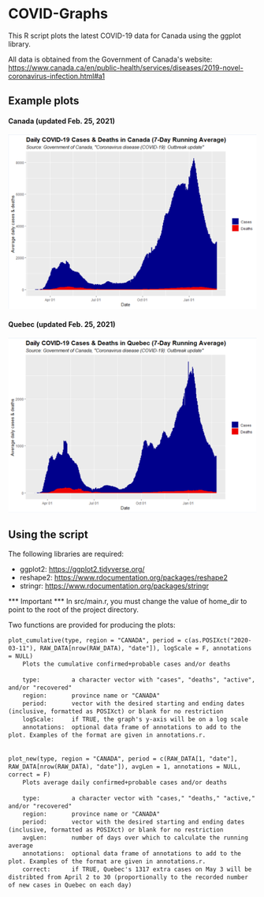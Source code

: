 # COVID-Graphs

This R script plots the latest COVID-19 data for Canada using the ggplot library.

All data is obtained from the Government of Canada's website: https://www.canada.ca/en/public-health/services/diseases/2019-novel-coronavirus-infection.html#a1

## Example plots
#### Canada (updated Feb. 25, 2021)
![](https://github.com/louis-hildebrand/COVID-Graphs/blob/master/Example%20graphs/Canada%207-day%20daily%20cases%20(2021-02-25).png)

#### Quebec (updated Feb. 25, 2021)
![](https://github.com/louis-hildebrand/COVID-Graphs/blob/master/Example%20graphs/Quebec%207-day%20daily%20cases%20(2021-02-25).png)

## Using the script
The following libraries are required:
* ggplot2:    https://ggplot2.tidyverse.org/
* reshape2:   https://www.rdocumentation.org/packages/reshape2
* stringr:    https://www.rdocumentation.org/packages/stringr

*** Important ***
In src/main.r, you must change the value of home_dir to point to the root of the project directory.

Two functions are provided for producing the plots:
```
plot_cumulative(type, region = "CANADA", period = c(as.POSIXct("2020-03-11"), RAW_DATA[nrow(RAW_DATA), "date"]), logScale = F, annotations = NULL)
    Plots the cumulative confirmed+probable cases and/or deaths

    type:         a character vector with "cases", "deaths", "active", and/or "recovered"
    region:       province name or "CANADA"
    period:       vector with the desired starting and ending dates (inclusive, formatted as POSIXct) or blank for no restriction
    logScale:     if TRUE, the graph's y-axis will be on a log scale
    annotations:  optional data frame of annotations to add to the plot. Examples of the format are given in annotations.r.


plot_new(type, region = "CANADA", period = c(RAW_DATA[1, "date"], RAW_DATA[nrow(RAW_DATA), "date"]), avgLen = 1, annotations = NULL, correct = F)
    Plots average daily confirmed+probable cases and/or deaths

    type:         a character vector with "cases," "deaths," "active," and/or "recovered"
    region:       province name or "CANADA"
    period:       vector with the desired starting and ending dates (inclusive, formatted as POSIXct) or blank for no restriction
    avgLen:       number of days over which to calculate the running average
    annotations:  optional data frame of annotations to add to the plot. Examples of the format are given in annotations.r.
    correct:      if TRUE, Quebec's 1317 extra cases on May 3 will be distribted from April 2 to 30 (proportionally to the recorded number of new cases in Quebec on each day)
```
